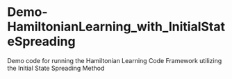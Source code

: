 # Demo-HamiltonianLearning_with_InitialStateSpreading
Demo code for running the Hamiltonian Learning Code Framework utilizing the Initial State Spreading Method
